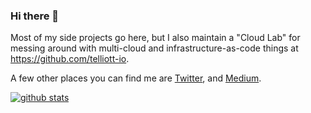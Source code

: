 ### Hi there 👋

Most of my side projects go here, but I also maintain a "Cloud Lab" for messing around with multi-cloud and infrastructure-as-code things at https://github.com/telliott-io.

A few other places you can find me are [Twitter](https://twitter.com/theotherelliott), and [Medium](https://medium.com/average-coder). 

[![github stats](https://github-readme-stats.vercel.app/api?username=theothertomelliott)](https://github.com/anuraghazra/github-readme-stats)

<!--
**theothertomelliott/theothertomelliott** is a ✨ _special_ ✨ repository because its `README.md` (this file) appears on your GitHub profile.

Here are some ideas to get you started:

- 🔭 I’m currently working on ...
- 🌱 I’m currently learning ...
- 👯 I’m looking to collaborate on ...
- 🤔 I’m looking for help with ...
- 💬 Ask me about ...
- 📫 How to reach me: ...
- 😄 Pronouns: ...
- ⚡ Fun fact: ...
-->
